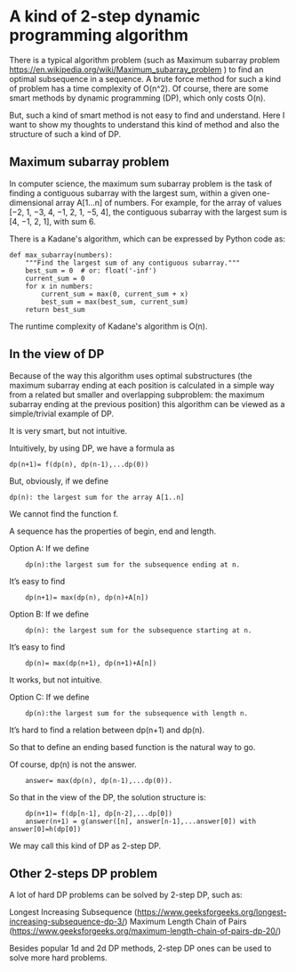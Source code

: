 # A kind of 2-step dynamic programming algorithm

There is a typical algorithm problem (such as Maximum subarray problem https://en.wikipedia.org/wiki/Maximum_subarray_problem ) to find an optimal subsequence in a sequence. A brute force method for such a kind of problem has a time complexity of O(n^2). Of course, there are some smart methods by dynamic programming (DP), which only costs O(n). 

But, such a kind of smart method is not easy to find and understand. Here I want to show my thoughts to understand this kind of method and also the structure of such a kind of DP.

## Maximum subarray problem
In computer science, the maximum sum subarray problem is the task of finding a contiguous subarray with the largest sum, within a given one-dimensional array A[1...n] of numbers. 
For example, for the array of values [−2, 1, −3, 4, −1, 2, 1, −5, 4], the contiguous subarray with the largest sum is [4, −1, 2, 1], with sum 6.

There is a Kadane's algorithm, which can be expressed by Python code as:
```
def max_subarray(numbers):
    """Find the largest sum of any contiguous subarray."""
    best_sum = 0  # or: float('-inf')
    current_sum = 0
    for x in numbers:
        current_sum = max(0, current_sum + x)
        best_sum = max(best_sum, current_sum)
    return best_sum
```
The runtime complexity of Kadane's algorithm is O(n).

## In the view of DP

Because of the way this algorithm uses optimal substructures (the maximum subarray ending at each position is calculated in a simple way from a related but smaller and overlapping subproblem: the maximum subarray ending at the previous position) this algorithm can be viewed as a simple/trivial example of DP.

It is very smart, but not intuitive.

Intuitively, by using DP, we have a formula as
```
dp(n+1)= f(dp(n), dp(n-1),...dp(0))
```
But, obviously, if we define
```
dp(n): the largest sum for the array A[1..n]
```
We cannot find the function f.

A sequence has the properties of begin, end and length. 

Option A: If we define
```
	dp(n):the largest sum for the subsequence ending at n.
```
It’s easy to find
```
	dp(n+1)= max(dp(n), dp(n)+A[n])
```
Option B: If we define
```
	dp(n): the largest sum for the subsequence starting at n.
```
It’s easy to find
```
	dp(n)= max(dp(n+1), dp(n+1)+A[n])
```
It works, but not intuitive.

Option C: If we define 
```
	dp(n):the largest sum for the subsequence with length n.
```
It’s hard to find a relation between dp(n+1) and dp(n).

So that to define an ending based function is the natural way to go.

Of course, dp(n) is not the answer.
```
	answer= max(dp(n), dp(n-1),...dp(0)).
```
So that in the view of the DP, the solution structure is:
```
	dp(n+1)= f(dp[n-1], dp[n-2],...dp[0])
	answer(n+1) = g(answer([n], answer[n-1],...answer[0]) with answer[0]=h(dp[0])
```
We may call this kind of DP as 2-step DP.

## Other 2-steps DP problem

A lot of hard DP problems can be solved by 2-step DP, such as:

Longest Increasing Subsequence (https://www.geeksforgeeks.org/longest-increasing-subsequence-dp-3/)
Maximum Length Chain of Pairs (https://www.geeksforgeeks.org/maximum-length-chain-of-pairs-dp-20/) 


Besides popular 1d and 2d DP methods, 2-step DP ones can be used to solve more hard problems. 

